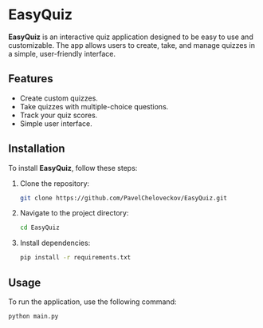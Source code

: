 # EasyQuiz

**EasyQuiz** is an interactive quiz application designed to be easy to use and customizable. The app allows users to create, take, and manage quizzes in a simple, user-friendly interface.

## Features

- Create custom quizzes.
- Take quizzes with multiple-choice questions.
- Track your quiz scores.
- Simple user interface.

## Installation

To install **EasyQuiz**, follow these steps:

1. Clone the repository:
    ```bash
    git clone https://github.com/PavelCheloveckov/EasyQuiz.git
    ```

2. Navigate to the project directory:
    ```bash
    cd EasyQuiz
    ```

3. Install dependencies:
    ```bash
    pip install -r requirements.txt
    ```

## Usage

To run the application, use the following command:

```bash
python main.py
